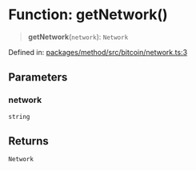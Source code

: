 # Function: getNetwork()

> **getNetwork**(`network`): `Network`

Defined in: [packages/method/src/bitcoin/network.ts:3](https://github.com/dcdpr/did-btcr2-js/blob/4a717493e735221d072999f212891939f4de3f23/packages/method/src/bitcoin/network.ts#L3)

## Parameters

### network

`string`

## Returns

`Network`
